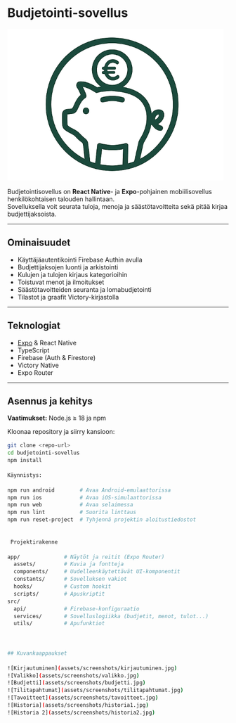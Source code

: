 #  Budjetointi-sovellus

![Logo](assets/images/budjetti_logo.png)

Budjetointisovellus on **React Native**- ja **Expo**-pohjainen mobiilisovellus henkilökohtaisen talouden hallintaan.  
Sovelluksella voit seurata tuloja, menoja ja säästötavoitteita sekä pitää kirjaa budjettijaksoista.

---

##  Ominaisuudet

- Käyttäjäautentikointi Firebase Authin avulla  
- Budjettijaksojen luonti ja arkistointi  
- Kulujen ja tulojen kirjaus kategorioihin  
- Toistuvat menot ja ilmoitukset  
- Säästötavoitteiden seuranta ja lomabudjetointi  
- Tilastot ja graafit Victory-kirjastolla  

---

##  Teknologiat

- [Expo](https://expo.dev/) & React Native  
- TypeScript  
- Firebase (Auth & Firestore)  
- Victory Native  
- Expo Router  

---

##  Asennus ja kehitys

**Vaatimukset:** Node.js ≥ 18 ja npm  

Kloonaa repository ja siirry kansioon:

```bash
git clone <repo-url>
cd budjetointi-sovellus
npm install

Käynnistys:

npm run android        # Avaa Android-emulaattorissa
npm run ios            # Avaa iOS-simulaattorissa
npm run web            # Avaa selaimessa
npm run lint           # Suorita linttaus
npm run reset-project  # Tyhjennä projektin aloitustiedostot


 Projektirakenne

app/              # Näytöt ja reitit (Expo Router)
  assets/         # Kuvia ja fontteja
  components/     # Uudelleenkäytettävät UI-komponentit
  constants/      # Sovelluksen vakiot
  hooks/          # Custom hookit
  scripts/        # Apuskriptit
src/
  api/            # Firebase-konfiguraatio
  services/       # Sovelluslogiikka (budjetit, menot, tulot...)
  utils/          # Apufunktiot



## Kuvankaappaukset

![Kirjautuminen](assets/screenshots/kirjautuminen.jpg)
![Valikko](assets/screenshots/valikko.jpg)
![Budjetti](assets/screenshots/budjetti.jpg)
![Tilitapahtumat](assets/screenshots/tilitapahtumat.jpg)
![Tavoitteet](assets/screenshots/tavoitteet.jpg)
![Historia](assets/screenshots/historia1.jpg)
![Historia 2](assets/screenshots/historia2.jpg)


